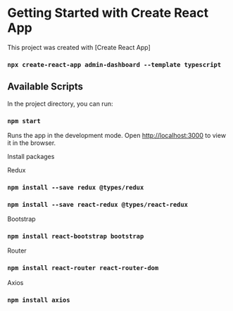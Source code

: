 # Getting Started with Create React App

This project was created with [Create React App]

### `npx create-react-app admin-dashboard --template typescript`

## Available Scripts

In the project directory, you can run:

### `npm start`

Runs the app in the development mode.
Open [http://localhost:3000](http://localhost:3000) to view it in the browser.

Install packages

Redux

### `npm install --save redux @types/redux`

### `npm install --save react-redux @types/react-redux`

Bootstrap

### `npm install react-bootstrap bootstrap`

Router

### `npm install react-router react-router-dom`

Axios

### `npm install axios`
